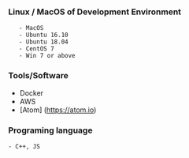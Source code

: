 ### Linux / MacOS of Development Environment
```
   - MacOS
   - Ubuntu 16.10
   - Ubuntu 18.04
   - CentOS 7
   - Win 7 or above
``` 

### Tools/Software
   - Docker
   - AWS
   - [Atom] (https://atom.io)
    
### Programing language
    - C++, JS
